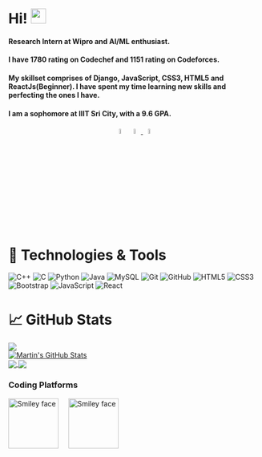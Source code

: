 <!--
**Shreyashm16/Shreyashm16** is a ✨ _special_ ✨ repository because its `README.md` (this file) appears on your GitHub profile.

Here are some ideas to get you started:

- 🔭 I’m currently working on ...
- 🌱 I’m currently learning ...
- 👯 I’m looking to collaborate on ...
- 🤔 I’m looking for help with ...
- 💬 Ask me about ...
- 📫 How to reach me: ...
- 😄 Pronouns: ...
- ⚡ Fun fact: ...
-->

 
# Hi! <img src="https://raw.githubusercontent.com/MartinHeinz/MartinHeinz/master/wave.gif" width="30px">
#### Research Intern at Wipro and AI/ML enthusiast.

#### I have 1780 rating on Codechef and 1151 rating on Codeforces. 

#### My skillset comprises of Django, JavaScript, CSS3, HTML5 and ReactJs(Beginner). I have spent my time learning new skills and perfecting the ones I have. 

#### I am a sophomore at IIIT Sri City, with a 9.6 GPA.

<div align="center">  
  <a href="https://www.linkedin.com/in/shreyash-mishra/"><img src="https://img.icons8.com/color/48/000000/linkedin.png" width="5%"/></a>
  <a href="mailto:shreyashm1601@gmail.com"> <img src="https://img.icons8.com/fluent/48/000000/gmail.png" width="5%"/> </a>
  <a href="https://drive.google.com/file/d/1Gn8y_KhZTBMMXuR-TUnWmyfCT4cqLhHw/view?usp=sharing"><img src="https://github.githubassets.com/images/icons/emoji/unicode/1f4c4.png?v8" width="5%"/></a>
</div>

# 🔧 Technologies & Tools

![C++](https://img.shields.io/badge/-++-00599C?style=flat-square&logo=c)
![C](https://img.shields.io/badge/--00599C?style=flat-square&logo=c)
![Python](https://img.shields.io/badge/-Python-black?style=flat-square&logo=Python)
![Java](https://img.shields.io/badge/-java-E34A86?style=flat-square&logo=java)
![MySQL](https://img.shields.io/badge/-MySQL-black?style=flat-square&logo=mysql)
![Git](https://img.shields.io/badge/-Git-black?style=flat-square&logo=git)
![GitHub](https://img.shields.io/badge/-GitHub-181717?style=flat-square&logo=github)
![HTML5](https://img.shields.io/badge/-HTML5-E34F26?style=flat-square&logo=html5&logoColor=white)
![CSS3](https://img.shields.io/badge/-CSS3-1572B6?style=flat-square&logo=css3)
![Bootstrap](https://img.shields.io/badge/-Bootstrap-563D7C?style=flat-square&logo=bootstrap)
![JavaScript](https://img.shields.io/badge/-JavaScript-black?style=flat-square&logo=javascript)
![React](https://img.shields.io/badge/-React-black?style=flat-square&logo=react)

# &#x1f4c8; GitHub Stats

<a href="https://github.com/Shreyashm16/Shreyashm16">
  <img align="center" src="https://github-readme-stats.vercel.app/api/top-langs/?username=Shreyashm16&title_color=ffffff&text_color=c9cacc&icon_color=2bbc8a&bg_color=1d1f21" />
</a>
<br>
<a href="https://github.com/Shreyashm16/Shreyashm16">
  <img align="center" src="https://github-readme-stats.vercel.app/api?username=Shreyashm16&show_icons=true&line_height=27&count_private=true&title_color=ffffff&text_color=c9cacc&icon_color=2bbc8a&bg_color=1d1f21" alt="Martin's GitHub Stats" />
</a>
<br>
<a href="https://github.com/Shreyashm16/Hospital-Appointment-and-Information-System">
  <img align="center" src="https://github-readme-stats.vercel.app/api/pin/?username=Shreyashm16&repo=Hospital-Appointment-and-Information-System&title_color=ffffff&text_color=c9cacc&icon_color=2bbc8a&bg_color=1d1f21" />
</a>


<a href="https://github.com/Shreyashm16/Predicting-Next-Word-using-R">
  <img align="center" src="https://github-readme-stats.vercel.app/api/pin/?username=Shreyashm16&repo=Predicting-Next-Word-using-R&title_color=ffffff&text_color=c9cacc&icon_color=2bbc8a&bg_color=1d1f21" />
</a>    



</div>

 <br>
<h3 align="left">Coding Platforms</h3>
 <p align="left">
<a href="https://codeforces.com/profile/shreyashm16"><img src="https://sta.codeforces.com/s/17425/images/codeforces-logo-with-telegram.png" alt="Smiley face" height="100" width="100"></a>&nbsp;&nbsp;&nbsp;&nbsp;
<a href="https://www.codechef.com/users/shreyashm16"><img src="https://s3.amazonaws.com/codechef_shared/misc/fb-image-icon.png" alt="Smiley face" height ="100"  width="100">
</p>
